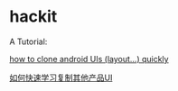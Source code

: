 hackit
======

A Tutorial:  

[how to clone android UIs (layout...) quickly](http://www.yinqisen.cn/blog-708.html)

[如何快速学习复制其他产品UI](http://www.yinqisen.cn/blog-708.html)
